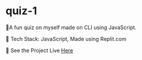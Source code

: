 # quiz-1

📌A fun quiz on myself made on CLI using JavaScript.

📌 Tech Stack: JavaScript, Made using Replit.com

📌 See the Project Live <a href="https://replit.com/@nehakeskar/quiz-1?embed=1&output=1" target="_blank">Here</a>
